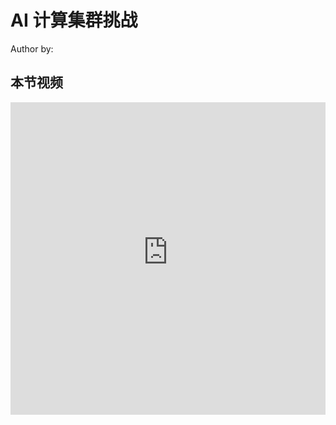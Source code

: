 <!--Copyright © ZOMI 适用于[License](https://github.com/Infrasys-AI/AIInfra)版权许可-->

# AI 计算集群挑战

Author by: 

## 本节视频

<html>
<iframe src="https:&as_wide=1&high_quality=1&danmaku=0&t=30&autoplay=0" width="100%" height="500" scrolling="no" border="0" frameborder="no" framespacing="0" allowfullscreen="true"> </iframe>
</html>

